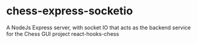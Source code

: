 # chess-express-socketio
A NodeJs Express server, with socket IO that acts as the backend service for the Chess GUI project react-hooks-chess
